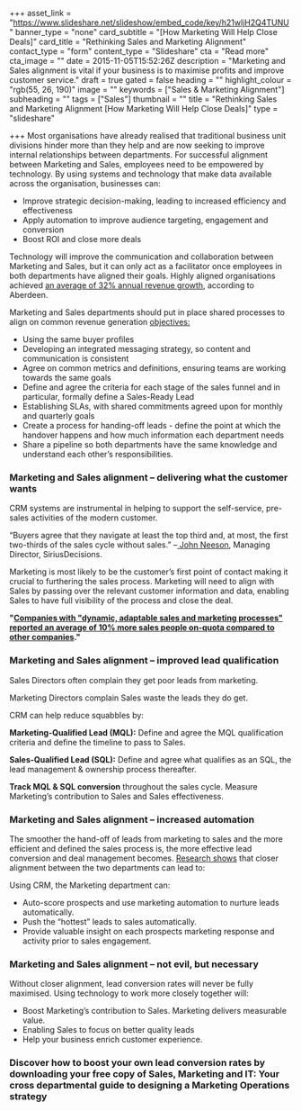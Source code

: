 +++
asset_link = "https://www.slideshare.net/slideshow/embed_code/key/h21wljH2Q4TUNU"
banner_type = "none"
card_subtitle = "[How Marketing Will Help Close Deals]"
card_title = "Rethinking Sales and Marketing Alignment"
contact_type = "form"
content_type = "Slideshare"
cta = "Read more"
cta_image = ""
date = 2015-11-05T15:52:26Z
description = "Marketing and Sales alignment is vital if your business is to maximise profits and improve customer service."
draft = true
gated = false
heading = ""
highlight_colour = "rgb(55, 26, 190)"
image = ""
keywords = ["Sales & Marketing Alignment"]
subheading = ""
tags = ["Sales"]
thumbnail = ""
title = "Rethinking Sales and Marketing Alignment  [How Marketing Will Help Close Deals]"
type = "slideshare"

+++
Most organisations have already realised that traditional business unit divisions hinder more than they help and are now seeking to improve internal relationships between departments. For successful alignment between Marketing and Sales, employees need to be empowered by technology. By using systems and technology that make data available across the organisation, businesses can:

* Improve strategic decision-making, leading to increased efficiency and effectiveness
* Apply automation to improve audience targeting, engagement and conversion
* Boost ROI and close more deals

Technology will improve the communication and collaboration between Marketing and Sales, but it can only act as a facilitator once employees in both departments have aligned their goals. Highly aligned organisations achieved [an average of 32% annual revenue growth](https://www.act-on.com/whitepaper/introduction-to-sales-and-marketing-alignment/), according to Aberdeen.

Marketing and Sales departments should put in place shared processes to align on common revenue generation [objectives:](https://www.act-on.com/whitepaper/introduction-to-sales-and-marketing-alignment/)

* Using the same buyer profiles
* Developing an integrated messaging strategy, so content and communication is consistent
* Agree on common metrics and definitions, ensuring teams are working towards the same goals
* Define and agree the criteria for each stage of the sales funnel and in particular, formally define a Sales-Ready Lead
* Establishing SLAs, with shared commitments agreed upon for monthly and quarterly goals
* Create a process for handing-off leads - define the point at which the handover happens and how much information each department needs
* Share a pipeline so both departments have the same knowledge and understand each other’s responsibilities.

### Marketing and Sales alignment – delivering what the customer wants

CRM systems are instrumental in helping to support the self-service, pre-sales activities of the modern customer.

“Buyers agree that they navigate at least the top third and, at most, the first two-thirds of the sales cycle without sales.” –[ John Neeson](https://www.siriusdecisions.com/Blog/2013/Jun/Sales-to-Marketing-I-Need-Help-With-the-Buyers-Journey.aspx), Managing Director, SiriusDecisions.

Marketing is most likely to be the customer’s first point of contact making it crucial to furthering the sales process. Marketing will need to align with Sales by passing over the relevant customer information and data, enabling Sales to have full visibility of the process and close the deal.

**"**[**Companies with "dynamic, adaptable sales and marketing processes" reported an average of 10% more sales people on-quota compared to other companies**](https://www.act-on.com/whitepaper/introduction-to-sales-and-marketing-alignment/)**."**

### Marketing and Sales alignment – improved lead qualification

Sales Directors often complain they get poor leads from marketing.

Marketing Directors complain Sales waste the leads they do get.

CRM can help reduce squabbles by:

**Marketing-Qualified Lead (MQL):** Define and agree the MQL qualification criteria and define the timeline to pass to Sales.

**Sales-Qualified Lead (SQL):** Define and agree what qualifies as an SQL, the lead management & ownership process thereafter.

**Track MQL & SQL conversion** throughout the sales cycle. Measure Marketing’s contribution to Sales and Sales effectiveness.

### Marketing and Sales alignment – increased automation

The smoother the hand-off of leads from marketing to sales and the more efficient and defined the sales process is, the more effective lead conversion and deal management becomes. [Research shows](http://uk.marketo.com/reports/2013-sales-and-marketing-alignment-study/) that closer alignment between the two departments can lead to:

Using CRM, the Marketing department can:

* Auto-score prospects and use marketing automation to nurture leads automatically.
* Push the “hottest” leads to sales automatically.
* Provide valuable insight on each prospects marketing response and activity prior to sales engagement.

### Marketing and Sales alignment – not evil, but necessary

Without closer alignment, lead conversion rates will never be fully maximised. Using technology to work more closely together will:

* Boost Marketing’s contribution to Sales. Marketing delivers measurable value.
* Enabling Sales to focus on better quality leads
* Help your business enrich customer experience.

### Discover how to boost your own lead conversion rates by downloading your free copy of Sales, Marketing and IT: Your cross departmental guide to designing a Marketing Operations strategy